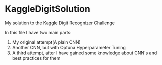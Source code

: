# KaggleDigitSolution
My solution to the Kaggle Digit Recognizer Challenge


In this file I have two main parts:
1. My original attempt(A plain CNN)
2. Another CNN, but with Optuna Hyperparameter Tuning
3. A third attempt, after I have gained some knowledge about CNN's and best practices for them
